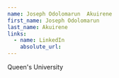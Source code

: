 ```yaml
---
name: Joseph Odolomarun  Akuirene
first_name: Joseph Odolomarun 
last_name: Akuirene
links:
  - name: LinkedIn
    absolute_url: 
---
```

Queen's University 
